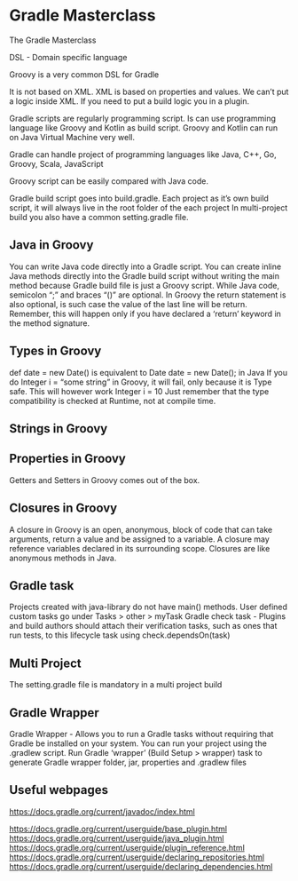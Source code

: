 # Gradle Masterclass

The Gradle Masterclass

DSL - Domain specific language

Groovy is a very common DSL for Gradle

It is not based on XML. XML is based on properties and values. We can’t put a logic inside XML. If you need to put a build logic you in a plugin.

Gradle scripts are regularly programming script. Is can use programming language like Groovy and Kotlin as build script. Groovy and Kotlin can run on Java Virtual Machine very well. 

Gradle can handle project of programming languages like Java, C++, Go, Groovy, Scala, JavaScript

Groovy script can be easily compared with Java code.
 
Gradle build script goes into build.gradle. Each project as it’s own build script, it will always live in the root folder of the each project In multi-project build you also have a common setting.gradle file.

## Java in Groovy
You can write Java code directly into a Gradle script. You can create inline Java methods directly into the Gradle build script without writing the main method because Gradle build file is just a Groovy script.
While Java code, semicolon “;” and braces “()” are optional. In Groovy the return statement is also optional, is such case the value of the last line will be return. Remember, this will happen only if you have declared a ‘return’ keyword in the method signature.

## Types in Groovy
def date = new Date() is equivalent to Date date = new Date(); in Java
If you do Integer i = “some string” in Groovy, it will fail, only because it is Type safe. This will however work Integer i = 10
Just remember that the type compatibility is checked at Runtime, not at compile time.

## Strings in Groovy

## Properties in Groovy
Getters and Setters in Groovy comes out of the box.

## Closures in Groovy
A closure in Groovy is an open, anonymous, block of code that can take arguments, return a value and be assigned to a variable. A closure may reference variables declared in its surrounding scope. Closures are like anonymous methods in Java. 

## Gradle task
Projects created with java-library do not have main() methods.
User defined custom tasks go under Tasks > other > myTask
Gradle check task - Plugins and build authors should attach their verification tasks, such as ones that run tests, to this lifecycle task using check.dependsOn(task)

## Multi Project
The setting.gradle file is mandatory in a multi project build

## Gradle Wrapper
Gradle Wrapper - Allows you to run a Gradle tasks without requiring that Gradle be installed on your system. You can run your project using the .gradlew script.
Run Gradle ‘wrapper’ (Build Setup > wrapper) task to generate Gradle wrapper folder, jar, properties and .gradlew files

## Useful webpages
https://docs.gradle.org/current/javadoc/index.html

https://docs.gradle.org/current/userguide/base_plugin.html
https://docs.gradle.org/current/userguide/java_plugin.html
https://docs.gradle.org/current/userguide/plugin_reference.html
https://docs.gradle.org/current/userguide/declaring_repositories.html
https://docs.gradle.org/current/userguide/declaring_dependencies.html

